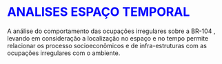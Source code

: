 # <font color='blue'>ANALISES ESPAÇO TEMPORAL</font>

A análise do comportamento das  ocupações irregulares sobre a BR-104 , levando em consideração a localização no espaço e no tempo permite relacionar os processo  socioeconômicos e de infra-estruturas com as ocupações irregulares com o ambiente.


<!--stackedit_data:
eyJoaXN0b3J5IjpbLTIxMjk0ODc2NTQsLTIxMjEyOTA3OTJdfQ
==
-->